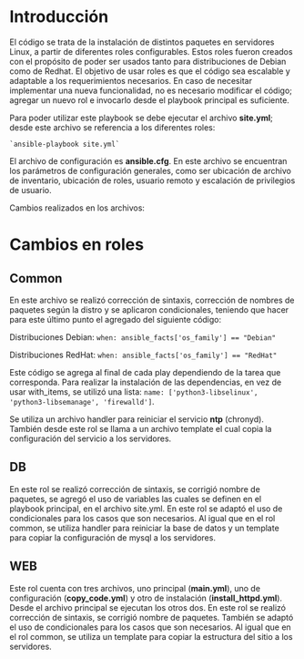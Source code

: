 # Introducción

El código se trata de la instalación de distintos paquetes en servidores Linux, a partir de diferentes roles configurables.
Estos roles fueron creados con el propósito de poder ser usados tanto para distribuciones de Debian como de Redhat.
El objetivo de usar roles es que el código sea escalable y adaptable a los requerimientos necesarios. En caso de necesitar implementar una nueva funcionalidad, no es necesario modificar el código; agregar un nuevo rol e invocarlo desde el playbook principal es suficiente.

Para poder utilizar este playbook se debe ejecutar el archivo **site.yml**; desde este archivo se referencia a los diferentes roles:

	`ansible-playbook site.yml`

El archivo de configuración es **ansible.cfg**. En este archivo se encuentran los parámetros de configuración generales, como ser ubicación de archivo de inventario, ubicación de roles, usuario remoto y escalación de privilegios de usuario.

Cambios realizados en los archivos:
# Cambios en roles
## Common
En este archivo se realizó corrección de sintaxis, corrección de nombres de paquetes según la distro y se aplicaron condicionales, teniendo que hacer para este último punto el agregado del siguiente código:

Distribuciones Debian:
`when: ansible_facts['os_family'] == "Debian"`

Distribuciones RedHat:
`when: ansible_facts['os_family'] == "RedHat"`


Este código se agrega al final de cada play dependiendo de la tarea que corresponda.
Para realizar la instalación de las dependencias, en vez de usar with_items, se utilizó una lista:
`name: ['python3-libselinux', 'python3-libsemanage', 'firewalld']`.

Se utiliza un archivo handler para reiniciar el servicio **ntp** (chronyd).
También desde este rol se llama a un archivo template el cual copia la configuración del servicio a los servidores.


## DB
En este rol se realizó corrección de sintaxis, se corrigió nombre de paquetes, se agregó el uso de variables las cuales se definen en el playbook principal, en el archivo site.yml.
En este rol se adaptó el uso de condicionales para los casos que son necesarios.
Al igual que en el rol common, se utiliza handler para reiniciar la base de datos y un template para copiar la configuración de  mysql a los servidores.


## WEB
Este rol cuenta con tres archivos, uno principal (**main.yml**), uno de configuración (**copy_code.yml**) y otro de instalación (**install_httpd.yml**). Desde el archivo principal se ejecutan los otros dos.
En este rol se realizó corrección de sintaxis, se corrigió nombre de paquetes.
También se adaptó el uso de condicionales para los casos que son necesarios.
Al igual que en el rol common, se utiliza un template para copiar la estructura del sitio a los servidores.

